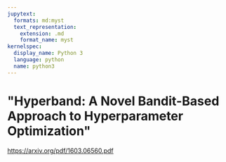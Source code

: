 ```yaml
---
jupytext:
  formats: md:myst
  text_representation:
    extension: .md
    format_name: myst
kernelspec:
  display_name: Python 3
  language: python
  name: python3
---
```


# "Hyperband: A Novel Bandit-Based Approach to Hyperparameter Optimization"

https://arxiv.org/pdf/1603.06560.pdf
